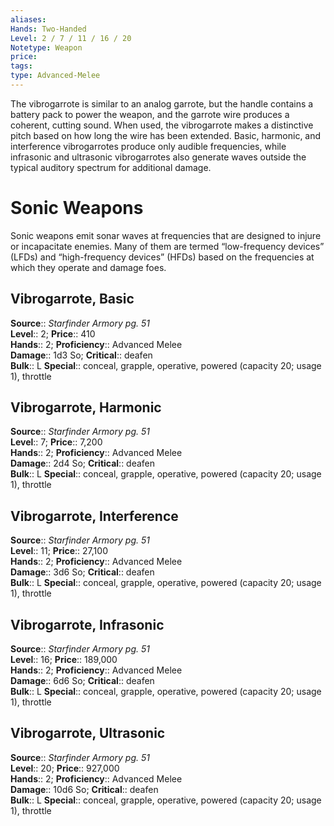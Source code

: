 ```yaml
---
aliases: 
Hands: Two-Handed
Level: 2 / 7 / 11 / 16 / 20 
Notetype: Weapon
price: 
tags: 
type: Advanced-Melee
---
```

The vibrogarrote is similar to an analog garrote, but the handle contains a battery pack to power the weapon, and the garrote wire produces a coherent, cutting sound. When used, the vibrogarrote makes a distinctive pitch based on how long the wire has been extended. Basic, harmonic, and interference vibrogarrotes produce only audible frequencies, while infrasonic and ultrasonic vibrogarrotes also generate waves outside the typical auditory spectrum for additional damage.

# Sonic Weapons

Sonic weapons emit sonar waves at frequencies that are designed to injure or incapacitate enemies. Many of them are termed “low-frequency devices” (LFDs) and “high-frequency devices” (HFDs) based on the frequencies at which they operate and damage foes.  

## Vibrogarrote, Basic

**Source**:: _Starfinder Armory pg. 51_  
**Level**:: 2;
**Price**:: 410  
**Hands**:: 2;
**Proficiency**:: Advanced Melee  
**Damage**:: 1d3 So;
**Critical**:: deafen  
**Bulk**:: L
**Special**:: conceal, grapple, operative, powered (capacity 20; usage 1), throttle

## Vibrogarrote, Harmonic

**Source**:: _Starfinder Armory pg. 51_  
**Level**:: 7;
**Price**:: 7,200  
**Hands**:: 2;
**Proficiency**:: Advanced Melee  
**Damage**:: 2d4 So;
**Critical**:: deafen  
**Bulk**:: L
**Special**:: conceal, grapple, operative, powered (capacity 20; usage 1), throttle

## Vibrogarrote, Interference

**Source**:: _Starfinder Armory pg. 51_  
**Level**:: 11;
**Price**:: 27,100  
**Hands**:: 2;
**Proficiency**:: Advanced Melee  
**Damage**:: 3d6 So;
**Critical**:: deafen  
**Bulk**:: L
**Special**:: conceal, grapple, operative, powered (capacity 20; usage 1), throttle

## Vibrogarrote, Infrasonic

**Source**:: _Starfinder Armory pg. 51_  
**Level**:: 16;
**Price**:: 189,000  
**Hands**:: 2;
**Proficiency**:: Advanced Melee  
**Damage**:: 6d6 So;
**Critical**:: deafen  
**Bulk**:: L
**Special**:: conceal, grapple, operative, powered (capacity 20; usage 1), throttle

## Vibrogarrote, Ultrasonic

**Source**:: _Starfinder Armory pg. 51_  
**Level**:: 20;
**Price**:: 927,000  
**Hands**:: 2;
**Proficiency**:: Advanced Melee  
**Damage**:: 10d6 So;
**Critical**:: deafen  
**Bulk**:: L
**Special**:: conceal, grapple, operative, powered (capacity 20; usage 1), throttle
